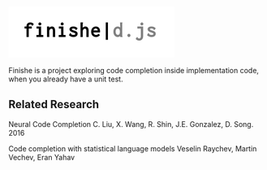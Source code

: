 ![logo](logo.png)

Finishe is a project exploring code completion inside implementation
code, when you already have a unit test.

## Related Research

Neural Code Completion 
C. Liu, X. Wang, R. Shin, J.E. Gonzalez, D. Song. 2016

Code completion with statistical language models 
Veselin Raychev, Martin Vechev, Eran Yahav
